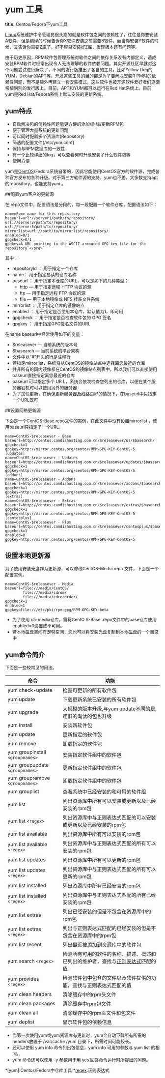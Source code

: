 # yum 工具
**title:** Centos/Fedora下yum工具  

[Linux][1]系统维护中令管理员很头疼的就是软件包之间的依赖性了，往往是你要安装A软件，但是编译的时候告诉你X软件安装之前需要B软件，而当你安装Y软件的时 候，又告诉你需要Z库了，好不容易安装好Z库，发现版本还有问题等。 

由于历史原因，RPM软件包管理系统对软件之间的依存关系没有内部定义，造成安装RPM软件时经常出现令人无法理解的软件依赖问题。其实开源社区早就对这个问题尝试进行解决了，不同的发行版推出了各自的工具，比如Yellow Dog的YUM，Debian的APT等。开发这些工具的目的都是为了要解决安装R PM时的依赖性问题，而不是额外再建立一套安装模式。这些软件也被开源软件爱好者们逐渐移植到别的发行版上。目前，APT和YUM都可以运行在Red Hat系统上。目前yum是Red Hat/Fedora系统上默认安装的更新系统。 

## yum特点

*   自动解决包的倚赖性问题能更方便的添加/删除/更新RPM包 
*   便于管理大量系统的更新问题 
*   可以同时配置多个资源库(Repository) 
*   简洁的配置文件(/etc/yum.conf) 
*   保持与RPM数据库的一致性 
*   有一个比较详细的log，可以查看何时升级安装了什么软件包等 
*   使用方便 

yum是[CentOS][2]/Fedora系统自带的，因此它能使用CentOS官方的软件源，完成各种官方发布的各种升级。对于第三方软件源的支持，yum也不差，大多数支持apt的repository，也能支持yum 。 

##配置yum客户的更新源

在.repo文件中，配置语法是分段的，每一段配置一个软件仓库，配置语法如下： 

    name=Some name for this repository
    baseurl=url://server1/path/to/repository/
    url://server2/path/to/repository/
    url://server3/path/to/repository/
    mirrorlist=url://path/to/mirrorlist/repository/
    enabled=0/1
    gpgcheck=0/1
    gpgkey=A URL pointing to the ASCII-armoured GPG key file for the repository`</pre>`

其中： 

*   repositoryid ： 用于指定一个仓库 
*   name： 用于指定易读的仓库名称 
*   baseurl ： 用于指定本仓库的URL，可以是如下的几种类型： 
    *   http — 用于指定远程 HTTP 协议的源 
    *   ftp — 用于指定远程 FTP 协议的源 
    *   file — 用于本地镜像或 NFS 挂装文件系统 
*   mirrorlist ： 用于指定仓库的镜像站点 
*   enabled ： 用于指定是否使用本仓库，默认值为1，即可用 
*   gpgcheck ： 用于指定是否检查软件包的 GPG 签名 
*   gpgkey ： 用于指定GPG签名文件的URL 

在name baseurl中经常使用如下的变量： 

*   $releasever — 当前系统的版本号 
*   $basearch — 当前系统的平台架构 
*   文件中以“#”开头的行是注释行 
*   若指定mirrorlist，系统将从CentOS的镜像站点中选择离您最近的仓库 
*   并非所有的国内镜像都在CentOS的镜像站点列表中，所以我们可以直接使用baseurl直接指定离您最近的仓库 
*   baseurl 可以指定多个 UR L，系统会依次检查您列出的仓库，以便在某个服务器宕机时可以使用另外的服务器 
*   为了加快更新，在确保更新服务器及线路良好的情况下，在baseurl中只指定一个URL既可 

##设置网络更新源

下面是一个CentOS-Base.repo文件的实例，在此文件中没有设置mirrorlist ，使用baseurl只指定了一个URL。

    name=CentOS-$releasever - Base
    baseurl=http://centos.candishosting.com.cn/$releasever/os/$basearch/
    gpgcheck=1
    gpgkey=http://mirror.centos.org/centos/RPM-GPG-KEY-CentOS-5
    [updates]
    name=CentOS-$releasever - Updates
    baseurl=http://centos.candishosting.com.cn/$releasever/updates/$basearch/
    gpgcheck=1
    gpgkey=http://mirror.centos.org/centos/RPM-GPG-KEY-CentOS-5
    [addons]
    name=CentOS-$releasever - Addons
    baseurl=http://centos.candishosting.com.cn/$releasever/addons/$basearch/
    gpgcheck=1
    gpgkey=http://mirror.centos.org/centos/RPM-GPG-KEY-CentOS-5
    [extras]
    name=CentOS-$releasever - Extras
    baseurl=http://centos.candishosting.com.cn/$releasever/extras/$basearch/
    gpgcheck=1
    gpgkey=http://mirror.centos.org/centos/RPM-GPG-KEY-CentOS-5
    [centosplus]
    name=CentOS-$releasever - Plus
    baseurl=http://centos.candishosting.com.cn/$releasever/centosplus/$basearch/
    gpgcheck=1
    enabled=0
    gpgkey=http://mirror.centos.org/centos/RPM-GPG-KEY-CentOS-5

## 设置本地更新源

为了使用安装光盘作为更新源，可以修改CentOS-Media.repo 文件，下面是一个配置实例。 

    name=CentOS-$releasever - Media
    baseurl=file:///media/CentOS/
            file:///media/cdrom/
            file:///media/cdrecorder/
    gpgcheck=1
    enabled=1
    gpgkey=file:///etc/pki/rpm-gpg/RPM-GPG-KEY-beta

*   为了使用 c5-media仓库，需将CentO S-Base .repo文件中的base仓库使用enabled=0设置成不可用。 
*   若本地磁盘空间有足够空间，您也可以将安装光盘复制到本地磁盘的一个目录中 

## yum命令简介

下面是一些较常见的用法。 


 | 命令                            | 功能
 |---------------------------------|---------------------------------------------------------------
 | yum check-update                | 检查可更新的所有软件包
 | yum update                      | 下载更新系统已安装的所有软件包
 | yum upgrade                     | 大规模的版本升级,与yum update不同的是,连旧的淘汰的包也升级
 | yum install                     | 安装新软件包
 | yum update                      | 更新指定的软件包
 | yum remove                      | 卸载指定的软件包
 | yum groupinstall `<groupnames>` | 安装指定软件组中的软件包
 | yum groupupdate `<groupnames>`  | 更新指定软件组中的软件包
 | yum groupremove `<groupnames>`  | 卸载指定软件组中的软件包
 | yum grouplist                   | 查看系统中已经安装的和可用的软件组
 | yum list                        | 列出资源库中所有可以安装或更新以及已经安装的rpm包
 | yum list `<regex>`              | 列出资源库中与正则表达式匹配的可以安装或更新以及已经安装的rpm包
 | yum list available              | 列出资源库中所有可以安装的rpm包
 | yum list available `<regex>`    | 列出资源库中与正则表达式匹配的所有可以安装的rpm包
 | yum list updates                | 列出资源库中所有可以更新的rpm包
 | yum list updates `<regex>`      | 列出资源库中与正则表达式匹配的所有可以更新的rpm包
 | yum list installed              | 列出资源库中所有已经安装的rpm包
 | yum list installed `<regex>`    | 列出资源库中与正则表达式匹配的所有已经安装的rpm包
 | yum list extras                 | 列出已经安装的但是不包含在资源库中的rpm包
 | yum list extras `<regex>`       | 列出与正则表达式匹配的已经安装的但是不包含在资源库中的rpm包
 | yum list recent                 | 列出最近被添加到资源库中的软件包
 | yum search `<regex>`            | 检测所有可用的软件的名称、描述、概述和已列出的维护者，查找与[正则表达式][regex]匹配的值
 | yum provides `<regex>`          | 检测软件包中包含的文件以及软件提供的功能，查找与正则表达式匹配的值
 | yum clean headers               | 清除缓存中的rpm头文件
 | yum clean packages              | 清除缓存中rpm包文件
 | yum clean all                   | 清除缓存中的rpm头文件和包文件
 | yum deplist                     | 显示软件包的依赖信息

*   当第一次使用yum或yum资源库有更新时，yum会自动下载所有所需的headers放置于 /var/cache /yum 目录下，所需时间可能较长。 
*   还可以使用 yum info 命令列出包信息，yum info 可用的参数与 yum list 的相同。 
*   yum 命令还可以使用 -y 参数用于用 yes 回答命令运行时所提出的问题。

 [1]: /linux "Linux"
 [2]: /linux/centos "centos linux发行版本"
 [regex]: /wiki/regex "正则表达式"

 *[yum]:Centos/Fedora中仓库工具
 *[regex]:正则表达式


